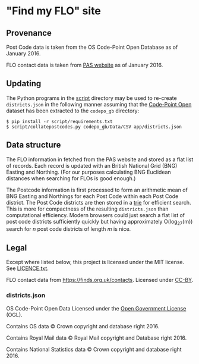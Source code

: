 # "Find my FLO" site

## Provenance

Post Code data is taken from the OS Code-Point Open Database as of January 2016.

FLO contact data is taken from [PAS website](https://finds.org.uk/) as of
January 2016.

## Updating

The Python programs in the [script](script/) directory may be used to re-create
``districts.json`` in the following manner assuming that the [Code-Point
Open](https://www.ordnancesurvey.co.uk/business-and-government/products/code-point-open.html) dataset
has been extracted to the ``codepo_gb`` directory:

```console
$ pip install -r script/requirements.txt
$ script/collatepostcodes.py codepo_gb/Data/CSV app/districts.json
```

## Data structure

The FLO information in fetched from the PAS website and stored as a flat list of
records. Each record is updated with an British National Grid (BNG) Easting and
Northing. (For our purposes calculating BNG Euclidean distances when searching
for FLOs is good enough.)

The Postcode information is first processed to form an arithmetic mean of BNG
Easting and Northings for each Post Code within each Post Code district. The
Post Code districts are then stored in a
[trie](https://en.wikipedia.org/wiki/Trie) for efficient search. This is more
for compactness of the resulting ``districts.json`` than computational efficiency.
Modern browsers could just search a flat list of post code districts
sufficiently quickly but having approximately O(log<sub>27</sub>(m)) search for
*n* post code districts of length *m* is nice.

## Legal

Except where listed below, this project is licensed under the MIT license. See
[LICENCE.txt](LICENCE.txt).

FLO contact data from https://finds.org.uk/contacts. Licensed under
[CC-BY](http://creativecommons.org/licenses/by/3.0/).

### districts.json

OS Code-Point Open Data Licensed under the
[Open Government License](http://www.nationalarchives.gov.uk/doc/open-government-licence/version/3/) (OGL).

Contains OS data © Crown copyright and database right 2016.

Contains Royal Mail data © Royal Mail copyright and Database right 2016.

Contains National Statistics data © Crown copyright and database right 2016.

